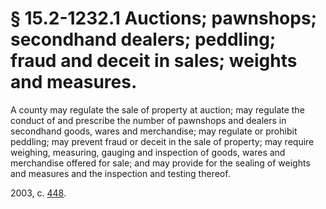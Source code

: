 # § 15.2-1232.1 Auctions; pawnshops; secondhand dealers; peddling; fraud and deceit in sales; weights and measures.

<p>A county may regulate the sale of property at auction; may regulate the conduct of and prescribe the number of pawnshops and dealers in secondhand goods, wares and merchandise; may regulate or prohibit peddling; may prevent fraud or deceit in the sale of property; may require weighing, measuring, gauging and inspection of goods, wares and merchandise offered for sale; and may provide for the sealing of weights and measures and the inspection and testing thereof.</p><p>2003, c. <a href='http://lis.virginia.gov/cgi-bin/legp604.exe?031+ful+CHAP0448'>448</a>.</p>